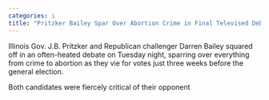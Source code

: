 ```yaml
---
categories: i
title: "Pritzker Bailey Spar Over Abortion Crime in Final Televised Debate"
---
```


Illinois Gov. J.B. Pritzker and Republican challenger Darren Bailey squared off in an often-heated debate on Tuesday night, sparring over everything from crime to abortion as they vie for votes just three weeks before the general election.



Both candidates were fiercely critical of their opponent